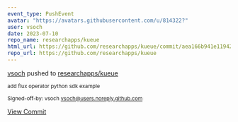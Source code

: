 ```yaml
---
event_type: PushEvent
avatar: "https://avatars.githubusercontent.com/u/814322?"
user: vsoch
date: 2023-07-10
repo_name: researchapps/kueue
html_url: https://github.com/researchapps/kueue/commit/aea166b941e119424d48f5f02a20a56e4a98ba4c
repo_url: https://github.com/researchapps/kueue
---
```


<a href='https://github.com/vsoch' target='_blank'>vsoch</a> pushed to <a href='https://github.com/researchapps/kueue' target='_blank'>researchapps/kueue</a>

<small>add flux operator python sdk example

Signed-off-by: vsoch <vsoch@users.noreply.github.com></small>

<a href='https://github.com/researchapps/kueue/commit/aea166b941e119424d48f5f02a20a56e4a98ba4c' target='_blank'>View Commit</a>